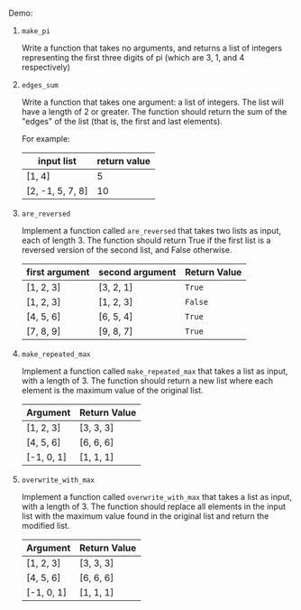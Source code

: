 Demo:

1. `make_pi`

    Write a function that takes no arguments, and returns a list of integers representing the first three digits of pi (which are 3, 1, and 4 respectively)

1. `edges_sum`

    Write a function that takes one argument: a list of integers. The list will have a length of 2 or greater. The function should return the sum of the "edges" of the list (that is, the first and last elements).

    For example:

    | input list       | return value |
    | ---------------- | ------------ |
    | [1, 4]           | 5            |
    | [2, -1, 5, 7, 8] | 10           |

1. `are_reversed`

    Implement a function called `are_reversed` that takes two lists as input, each of length 3. The function should return True if the first list is a reversed version of the second list, and False otherwise.

    | first argument | second argument | Return Value |
    | -------------- | --------------- | ------------ |
    | [1, 2, 3]      | [3, 2, 1]       | `True`       |
    | [1, 2, 3]      | [1, 2, 3]       | `False`      |
    | [4, 5, 6]      | [6, 5, 4]       | `True`       |
    | [7, 8, 9]      | [9, 8, 7]       | `True`       |

1. `make_repeated_max`

    Implement a function called `make_repeated_max` that takes a list as input, with a length of 3. The function should return a new list where each element is the maximum value of the original list.

    | Argument   | Return Value |
    | ---------- | ------------ |
    | [1, 2, 3]  | [3, 3, 3]    |
    | [4, 5, 6]  | [6, 6, 6]    |
    | [-1, 0, 1] | [1, 1, 1]    |

1. `overwrite_with_max`

    Implement a function called `overwrite_with_max` that takes a list as input, with a length of 3. The function should replace all elements in the input list with the maximum value found in the original list and return the modified list.

    | Argument  | Return Value      |
    | --------- | ----------------- |
    | [1, 2, 3]  | [3, 3, 3]          |
    | [4, 5, 6]  | [6, 6, 6]          |
    | [-1, 0, 1] | [1, 1, 1]          |

